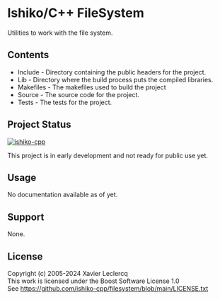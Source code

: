 # Ishiko/C++ FileSystem

Utilities to work with the file system.

## Contents

- Include - Directory containing the public headers for the project.
- Lib - Directory where the build process puts the compiled libraries.
- Makefiles - The makefiles used to build the project
- Source - The source code for the project.
- Tests - The tests for the project.

## Project Status

[![ishiko-cpp](https://circleci.com/gh/ishiko-cpp/filesystem.svg?style=shield)](https://circleci.com/gh/ishiko-cpp/filesystem)

This project is in early development and not ready for public use yet. 

## Usage

No documentation available as of yet.

## Support

None.

## License

Copyright (c) 2005-2024 Xavier Leclercq\
This work is licensed under the Boost Software License 1.0\
See https://github.com/ishiko-cpp/filesystem/blob/main/LICENSE.txt
